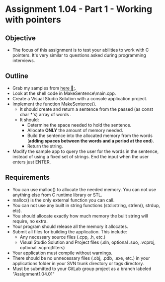 # Assignment 1.04 - Part 1 - Working with pointers

## Objective

- The focus of this assignment is to test your abilities to work with C pointers. It's very similar to questions asked during programming interviews.

## Outline

- Grab my samples from [here &#128193;:](git@eae-git.eng.utah.edu:cohort7/samples.git).
- Look at the shell code in MakeSentence\main.cpp.
- Create a Visual Studio Solution with a console application project.
- Implement the function MakeSentence().
  - It should create and return a sentence from the passed (as const char *'s) array of words .
  - It should:
    - Determine the space needed to hold the sentence.
    - Allocate  **ONLY** the amount of memory needed.
    - Build the sentence into the allocated memory from the words (**adding spaces between the words and a period at the end**).
    - Return the string.
- Modify the sample app to query the user for the words in the sentence, instead of using a fixed set of strings. End the input when the user enters just ENTER.

## Requirements

- You can use malloc() to allocate the needed memory. You can not use anything else from C runtime library or STL.
- malloc() is the only external function you can call.
- You can not use any built in string functions (std::string, strlen(), strdup, etc).
- You should allocate exactly how much memory the built string will require, no extra.
- Your program should release all the memory it allocates.
- Submit all files for building the application. This include:
  - Any necessary source files (.cpp, .h, etc.)
  - Visual Studio Solution and Project files (.sln, optional .suo, .vcproj, optional .vcprojfilters)
- Your application must compile without warnings.
- There should be no unnecessary files (.obj, .pdb, .exe, etc.) in your applications folder in your SVN trunk directory or tags directory.
- Must be submitted to your GitLab group project as a branch labeled "Assignment1.04.01"